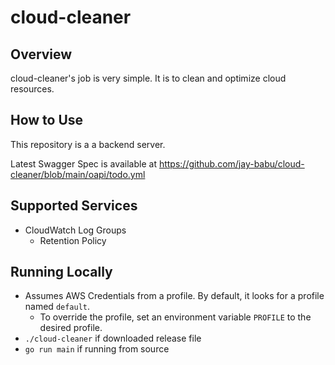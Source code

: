 # cloud-cleaner

## Overview

cloud-cleaner's job is very simple. It is to clean and optimize cloud resources.

## How to Use

This repository is a a backend server.

Latest Swagger Spec is available at https://github.com/jay-babu/cloud-cleaner/blob/main/oapi/todo.yml

## Supported Services
- CloudWatch Log Groups
  - Retention Policy

## Running Locally

- Assumes AWS Credentials from a profile. By default, it looks for a profile named `default`.
  - To override the profile, set an environment variable `PROFILE` to the desired profile.
- `./cloud-cleaner` if downloaded release file
- `go run main` if running from source
